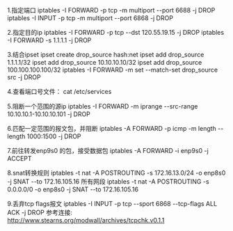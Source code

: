 1.指定端口
iptables -I FORWARD -p tcp -m multiport --port 6688  -j DROP
iptables -I INPUT -p tcp  -m multiport --port 6868 -j DROP

2.指定目的ip
iptables -I FORWARD -p tcp --dst 120.55.19.15 -j DROP
iptables -I FORWARD -s 1.1.1.1 -j DROP

3.结合ipset
ipset create drop_source hash:net
ipset add drop_source 1.1.1.1/32
ipset add drop_source 10.10.10.10/32
ipset add drop_source 100.100.100.100/32
iptables -I FORWARD -m set --match-set drop_source src  -j DROP

4.查看端口号文件：
cat /etc/services

5.阻断一个范围的源ip
iptables -I FORWARD -m iprange --src-range 10.10.10.1-10.10.10.101 -j DROP

6.匹配一定范围的报文包，并阻断
iptables -A FORWARD -p icmp -m length --length 1000:1500 -j DROP

7.前往转发enp9s0 的包，接受数据包
iptables -A FORWARD -i enp9s0 -j ACCEPT

8.snat转换规则
iptables -t nat -A POSTROUTING -s 172.16.13.0/24 -o enp8s0 -j SNAT --to 172.16.105.16
所有网段
iptables -t nat -A POSTROUTING -s 0.0.0.0/0 -o enp8s0 -j SNAT --to 172.16.105.16

9.丢弃tcp flags报文
iptables -I INPUT -p tcp --sport 6868 --tcp-flags ALL ACK -j DROP
参考连接:
http://www.stearns.org/modwall/archives/tcpchk.v0.1.1
